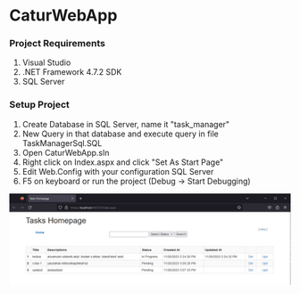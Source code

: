 # CaturWebApp


### Project Requirements
1. Visual Studio
2. .NET Framework 4.7.2 SDK
3. SQL Server

### Setup Project
1. Create Database in SQL Server, name it "task_manager"
2. New Query in that database and execute query in file TaskManagerSql.SQL
3. Open CaturWebApp.sln
4. Right click on Index.aspx and click "Set As Start Page"
5. Edit Web.Config with your configuration SQL Server
6. F5 on keyboard or run the project (Debug -> Start Debugging)

<img src="https://github.com/lolimilkita/CaturWebApp/blob/master/img/test1.PNG" width="850px" height="auto">
